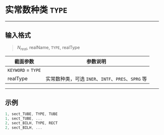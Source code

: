 # 实常数种类 `TYPE`

---

## 输入格式

> $N_{real}$, realName, `TYPE`, realType

| 截面参数         | 参数说明                                                  |
| ---------------- | --------------------------------------------------------- |
| `KEYWORD` = `TYPE` |                                                           |
| realType         | 实常数种类，可选 `INER`、`INTF`、`PRES`、`SPRG` 等 |

---

## 示例

```c
1, sect_TUBE, TYPE, TUBE
1, sect_TUBE, ...
2, sect_BILH, TYPE, RECT
2, sect_BILH, ... 
```